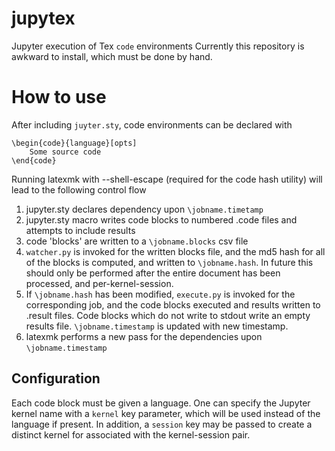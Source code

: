 # jupytex
Jupyter execution of Tex `code` environments
Currently this repository is awkward to install, which must be done by hand.


# How to use
After including `juyter.sty`, code environments can be declared with

```
\begin{code}{language}[opts]
    Some source code
\end{code}
```

Running latexmk with --shell-escape (required for the code hash utility) will lead to the following control flow

1. jupyter.sty declares dependency upon `\jobname.timetamp`
1. jupyter.sty macro writes code blocks to numbered .code files and attempts to include results 
1. code 'blocks' are written to a `\jobname.blocks` csv file
1. `watcher.py` is invoked for the written blocks file, and the md5 hash for all of the blocks is computed, and written to `\jobname.hash`. In future this should only be performed after the entire document has been processed, and per-kernel-session. 
1. If `\jobname.hash` has been modified, `execute.py` is invoked for the corresponding job, and the code blocks executed and results written to .result files. Code blocks which do not write to stdout write an empty results file. `\jobname.timestamp` is updated with new timestamp.
1. latexmk performs a new pass for the dependencies upon `\jobname.timestamp`

## Configuration
Each code block must be given a language. One can specify the Jupyter kernel name with a `kernel` key parameter, which will be used instead of the language if present. In addition, a `session` key may be passed to create a distinct kernel for associated with the kernel-session pair.
